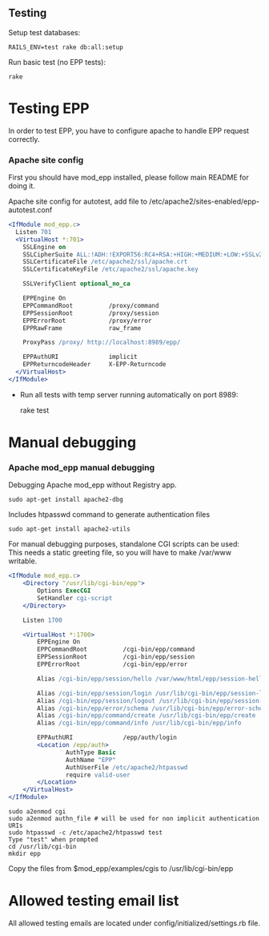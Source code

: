 Testing
-------

Setup test databases:

    RAILS_ENV=test rake db:all:setup

Run basic test (no EPP tests):

    rake


Testing EPP
===========

In order to test EPP, you have to configure apache to handle EPP request correctly.

### Apache site config

First you should have mod_epp installed, please follow main README for doing it.

Apache site config for autotest, add file to /etc/apache2/sites-enabled/epp-autotest.conf

```apache
<IfModule mod_epp.c>
  Listen 701
  <VirtualHost *:701>
    SSLEngine on
    SSLCipherSuite ALL:!ADH:!EXPORT56:RC4+RSA:+HIGH:+MEDIUM:+LOW:+SSLv2:+EXP:+eNULL
    SSLCertificateFile /etc/apache2/ssl/apache.crt
    SSLCertificateKeyFile /etc/apache2/ssl/apache.key

    SSLVerifyClient optional_no_ca

    EPPEngine On
    EPPCommandRoot          /proxy/command
    EPPSessionRoot          /proxy/session
    EPPErrorRoot            /proxy/error
    EPPRawFrame             raw_frame

    ProxyPass /proxy/ http://localhost:8989/epp/

    EPPAuthURI              implicit
    EPPReturncodeHeader     X-EPP-Returncode
  </VirtualHost>
</IfModule>
```



* Run all tests with temp server running automatically on port 8989:

    rake test


Manual debugging
================

### Apache mod_epp manual debugging

Debugging Apache mod_epp without Registry app.

    sudo apt-get install apache2-dbg 

Includes htpasswd command to generate authentication files

    sudo apt-get install apache2-utils

For manual debugging purposes, standalone CGI scripts can be used:  
This needs a static greeting file, so you will have to make /var/www writable.

```apache
<IfModule mod_epp.c>
    <Directory "/usr/lib/cgi-bin/epp">
        Options ExecCGI
        SetHandler cgi-script
    </Directory>

    Listen 1700

    <VirtualHost *:1700>
        EPPEngine On
        EPPCommandRoot          /cgi-bin/epp/command
        EPPSessionRoot          /cgi-bin/epp/session
        EPPErrorRoot            /cgi-bin/epp/error

        Alias /cgi-bin/epp/session/hello /var/www/html/epp/session-hello

        Alias /cgi-bin/epp/session/login /usr/lib/cgi-bin/epp/session-login
        Alias /cgi-bin/epp/session/logout /usr/lib/cgi-bin/epp/session-logout
        Alias /cgi-bin/epp/error/schema /usr/lib/cgi-bin/epp/error-schema
        Alias /cgi-bin/epp/command/create /usr/lib/cgi-bin/epp/create
        Alias /cgi-bin/epp/command/info /usr/lib/cgi-bin/epp/info

        EPPAuthURI              /epp/auth/login
        <Location /epp/auth>
                AuthType Basic
                AuthName "EPP"
                AuthUserFile /etc/apache2/htpasswd
                require valid-user
        </Location>
    </VirtualHost>
</IfModule>
```

    sudo a2enmod cgi
    sudo a2enmod authn_file # will be used for non implicit authentication URIs
    sudo htpasswd -c /etc/apache2/htpasswd test
    Type "test" when prompted
    cd /usr/lib/cgi-bin
    mkdir epp

Copy the files from $mod_epp/examples/cgis to /usr/lib/cgi-bin/epp 


Allowed testing email list
==========================

All allowed testing emails are located under config/initialized/settings.rb file.


